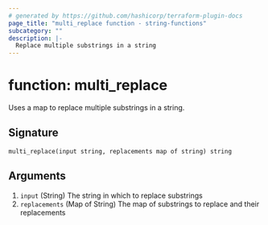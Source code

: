 ```yaml
---
# generated by https://github.com/hashicorp/terraform-plugin-docs
page_title: "multi_replace function - string-functions"
subcategory: ""
description: |-
  Replace multiple substrings in a string
---
```


# function: multi_replace

Uses a map to replace multiple substrings in a string.



## Signature

<!-- signature generated by tfplugindocs -->
```text
multi_replace(input string, replacements map of string) string
```

## Arguments

<!-- arguments generated by tfplugindocs -->
1. `input` (String) The string in which to replace substrings
1. `replacements` (Map of String) The map of substrings to replace and their replacements

